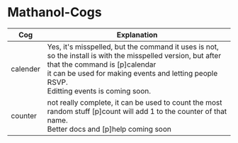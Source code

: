 # Mathanol-Cogs

|Cog|Explanation|
|---|---|
|calender|Yes, it's misspelled, but the command it uses is not, so the install is with the misspelled version, but after that the command is [p]calendar </br> it can be used for making events and letting people RSVP.</br> Editting events is coming soon.|
|counter| not really complete, it can be used to count the most random stuff [p]count <Name> will add 1 to the counter of that name. </br>Better docs and [p]help coming soon|
